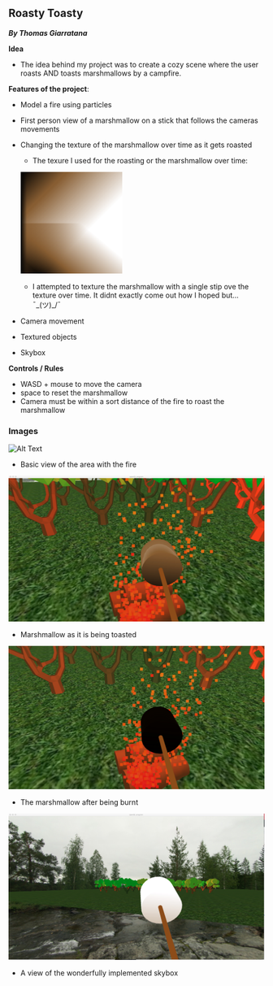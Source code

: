 
## Roasty Toasty
 **_By Thomas Giarratana_**

**Idea**
- The idea behind my project was to create a cozy scene where the user roasts AND toasts marshmallows by a campfire.

**Features of the project**: 
  - Model a fire using particles
  - First person view of a marshmallow on a stick that follows the cameras movements
  - Changing the texture of the marshmallow over time as it gets roasted
    + The texure I used for the roasting or the marshmallow over time:
    
    ![Alt Text](/305AppScans/bnithpqx.png?raw=true)
    + I attempted to texture the marshmallow with a single stip ove the texture over time. It didnt exactly come out how I hoped but... ¯\_(ツ)_/¯
  - Camera movement
  - Textured objects
  - Skybox
  
**Controls / Rules**
  - WASD + mouse to move the camera
  - space to reset the marshmallow
  - Camera must be within a sort distance of the fire to roast the marshmallow


### Images

![Alt Text](https://tgiarrat.github.io/305AppScans/cozy.png)
- Basic view of the area with the fire

![Alt Text](/305AppScans/toasted.png?raw=true)

- Marshmallow as it is being toasted

![Alt Text](/305AppScans/burnt.png?raw=true)

- The marshmallow after being burnt

![Alt Text](/305AppScans/skybox.png?raw=true)

- A view of the wonderfully implemented skybox








